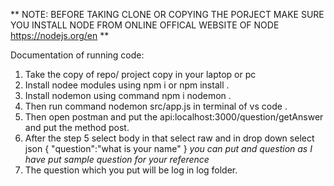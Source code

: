 ** NOTE: BEFORE TAKING CLONE OR COPYING THE PORJECT MAKE SURE YOU INSTALL NODE FROM ONLINE OFFICAL WEBSITE OF NODE https://nodejs.org/en **

Documentation of running code:

1) Take the copy of repo/ project copy in your laptop or pc
2) Install nodee modules using npm i or npm install .
3) Install nodemon using command npm i nodemon .
4) Then run command nodemon src/app.js in terminal of vs code .
5) Then open postman and put the api:localhost:3000/question/getAnswer and put the method post.
6) After the step 5 select body in that select raw and in drop down select json
    {
         "question":"what is your name" 
    }
   *you can put and question as I have put sample question for your reference*
7) The question which you put will be log in log folder.
